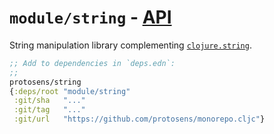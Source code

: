 # `module/string` - [API](API.md)

String manipulation library complementing [`clojure.string`](https://clojuredocs.org/clojure.string).

```clojure
;; Add to dependencies in `deps.edn`:
;;
protosens/string
{:deps/root "module/string"
 :git/sha   "..."
 :git/tag   "..."
 :git/url   "https://github.com/protosens/monorepo.cljc"}
```

